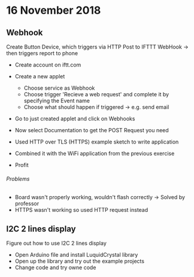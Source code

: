 # 16 November 2018

## Webhook
Create Button Device, which triggers via HTTP Post to IFTTT WebHook → then triggers report to phone
* Create account on iftt.com
* Create a new applet
  * Choose service as Webhook
  * Choose trigger 'Recieve a web request' and complete it by specifying the Event name
  * Choose what should happen if triggered -> e.g. send email

* Go to just created applet and click on Webhooks
* Now select Documentation to get the POST Request you need
* Used HTTP over TLS (HTTPS) example sketch to write application
* Combined it with the WiFi application from the previous exercise
* Profit

###### Problems
* Board wasn't properly working, wouldn't flash correctly -> Solved by professor
* HTTPS wasn't working so used HTTP request instead


## I2C 2 lines display
Figure out how to use I2C 2 lines display

* Open Arduino file and install LuquidCrystal library
* Open up the library and try out the example projects
* Change code and try owne code 
